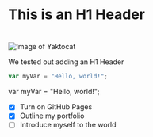 # <h1> This is an H1 Header </h1>
#

![Image of Yaktocat](https://octodex.github.com/images/yaktocat.png)

We tested out adding an H1 Header

``` javascript
var myVar = "Hello, world!";
```

var myVar = "Hello, world!";

- [x] Turn on GitHub Pages
- [x] Outline my portfolio
- [ ] Introduce myself to the world
